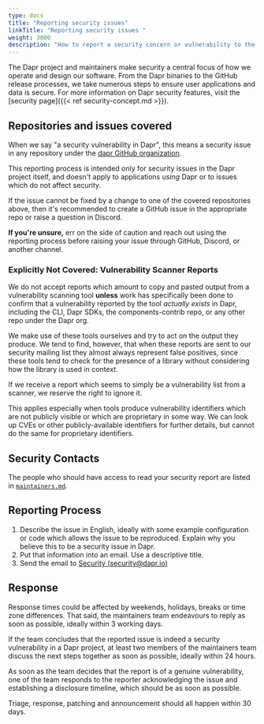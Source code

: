 ```yaml
---
type: docs
title: "Reporting security issues"
linkTitle: "Reporting security issues "
weight: 3000
description: "How to report a security concern or vulnerability to the Dapr maintainers."
---
```


The Dapr project and maintainers make security a central focus of how we operate and design our software. From the Dapr binaries to the GitHub release processes, we take numerous steps to ensure user applications and data is secure. For more information on Dapr security features, visit the [security page]({{< ref security-concept.md >}}).

## Repositories and issues covered

When we say "a security vulnerability in Dapr", this means a security issue
in any repository under the [dapr GitHub organization](https://github.com/dapr/).

This reporting process is intended only for security issues in the Dapr
project itself, and doesn't apply to applications _using_ Dapr or to
issues which do not affect security.

If the issue cannot be fixed by a change to one of the covered
repositories above, then it's recommended to create a GitHub issue in the appropriate repo or raise a question in Discord.

**If you're unsure,** err on the side of caution and reach out using the reporting process before
raising your issue through GitHub, Discord, or another channel. 

### Explicitly Not Covered: Vulnerability Scanner Reports

We do not accept reports which amount to copy and pasted output from a vulnerability
scanning tool **unless** work has specifically been done to confirm that a vulnerability
reported by the tool _actually exists_ in Dapr, including the CLI, Dapr SDKs, the components-contrib repo,
or any other repo under the Dapr org.

We make use of these tools ourselves and try to act on the output they produce.
We tend to find, however, that when these reports are sent to our security
mailing list they almost always represent false positives, since these tools tend to check
for the presence of a library without considering how the library is used in context.

If we receive a report which seems to simply be a vulnerability list from a scanner, we
reserve the right to ignore it.

This applies especially when tools produce vulnerability identifiers which are not publicly
visible or which are proprietary in some way. We can look up CVEs or other publicly-available
identifiers for further details, but cannot do the same for proprietary identifiers.

## Security Contacts

The people who should have access to read your security report are listed in [`maintainers.md`](https://github.com/dapr/community/blob/master/MAINTAINERS.md).

## Reporting Process

1. Describe the issue in English, ideally with some example configuration or
   code which allows the issue to be reproduced. Explain why you believe this
   to be a security issue in Dapr.
2. Put that information into an email. Use a descriptive title.
3. Send the email to [Security (security@dapr.io)](mailto:security@dapr.io?subject=[Security%20Disclosure]:%20ISSUE%20TITLE)

## Response

Response times could be affected by weekends, holidays, breaks or time zone
differences. That said, the maintainers team endeavours to reply as
soon as possible, ideally within 3 working days.

If the team concludes that the reported issue is indeed a security
vulnerability in a Dapr project, at least two members of the maintainers
team discuss the next steps together as soon as possible, ideally
within 24 hours.

As soon as the team decides that the report is of a genuine vulnerability,
one of the team responds to the reporter acknowledging the issue and
establishing a disclosure timeline, which should be as soon as possible.

Triage, response, patching and announcement should all happen within 30 days.
